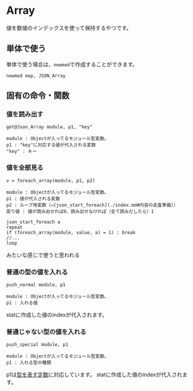 # Array
値を数値のインデックスを使って保持するやつです。

## 単体で使う
単体で使う場合は、`newmod`で作成することができます。
```hsp
newmod map, JSON_Array
```

## 固有の命令・関数
### 値を読み出す
```
get@Json_Array module, p1, "key"

module : Objectが入ってるモジュール型変数。
p1 : "key"に対応する値が代入される変数
"key" : キー
```

### 値を全部見る
```
v = foreach_array(module, p1, p2)

module : Objectが入ってるモジュール型変数。
p1 : 値が代入される変数
p2 : ループ用変数（→[json_start_foreach](./index.md#内容の走査準備)）
戻り値 : 値が読み出せれば0、読み出せなければ（全て読みだしたら）1
```
```hsp
json_start_foreach a
repeat 
if (foreach_array(module, value, a) = 1) : break
//...
loop
```
みたいな感じで使うと思われる



### 普通の型の値を入れる
```
push_normal module, p1

module : Objectが入ってるモジュール型変数。
p1 : 入れる値
```
statに作成した値のindexが代入されます。

### 普通じゃない型の値を入れる
```
push_special module, p1

module : Objectが入ってるモジュール型変数。
p1 : 入れる型の種類
```
p1は[型を表す定数](./index.md#型を表す定数)に対応しています。
statに作成した値のindexが代入されます。